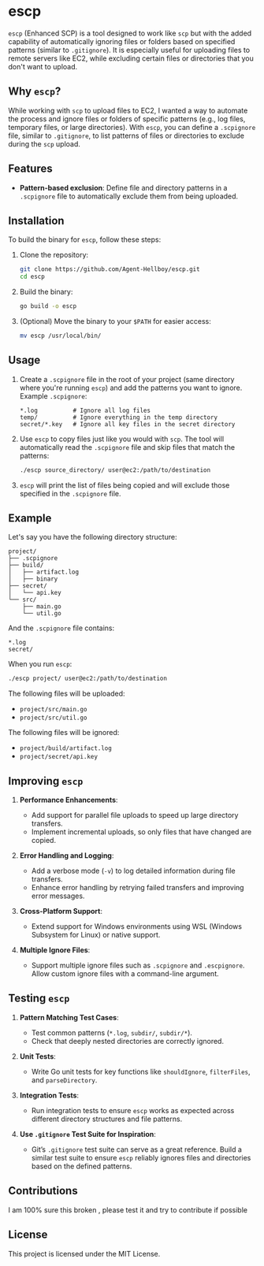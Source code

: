 # escp

`escp` (Enhanced SCP) is a tool designed to work like `scp` but with the added capability of automatically ignoring files or folders based on specified patterns (similar to `.gitignore`). It is especially useful for uploading files to remote servers like EC2, while excluding certain files or directories that you don't want to upload.

## Why `escp`?

While working with `scp` to upload files to EC2, I wanted a way to automate the process and ignore files or folders of specific patterns (e.g., log files, temporary files, or large directories). With `escp`, you can define a `.scpignore` file, similar to `.gitignore`, to list patterns of files or directories to exclude during the `scp` upload.

## Features

- **Pattern-based exclusion**: Define file and directory patterns in a `.scpignore` file to automatically exclude them from being uploaded.


## Installation

To build the binary for `escp`, follow these steps:

1. Clone the repository:
    ```bash
    git clone https://github.com/Agent-Hellboy/escp.git
    cd escp
    ```

2. Build the binary:
    ```bash
    go build -o escp
    ```

3. (Optional) Move the binary to your `$PATH` for easier access:
    ```bash
    mv escp /usr/local/bin/
    ```

## Usage

1. Create a `.scpignore` file in the root of your project (same directory where you're running `escp`) and add the patterns you want to ignore. Example `.scpignore`:
    ```plaintext
    *.log          # Ignore all log files
    temp/          # Ignore everything in the temp directory
    secret/*.key   # Ignore all key files in the secret directory
    ```

2. Use `escp` to copy files just like you would with `scp`. The tool will automatically read the `.scpignore` file and skip files that match the patterns:
    ```bash
    ./escp source_directory/ user@ec2:/path/to/destination
    ```

3. `escp` will print the list of files being copied and will exclude those specified in the `.scpignore` file.

## Example

Let's say you have the following directory structure:

```
project/
├── .scpignore
├── build/
│   ├── artifact.log
│   ├── binary
├── secret/
│   └── api.key
└── src/
    ├── main.go
    └── util.go
```

And the `.scpignore` file contains:
```plaintext
*.log
secret/
```

When you run `escp`:

```bash
./escp project/ user@ec2:/path/to/destination
```

The following files will be uploaded:
- `project/src/main.go`
- `project/src/util.go`

The following files will be ignored:
- `project/build/artifact.log`
- `project/secret/api.key`


## Improving `escp`

1. **Performance Enhancements**:
   - Add support for parallel file uploads to speed up large directory transfers.
   - Implement incremental uploads, so only files that have changed are copied.

2. **Error Handling and Logging**:
   - Add a verbose mode (`-v`) to log detailed information during file transfers.
   - Enhance error handling by retrying failed transfers and improving error messages.

3. **Cross-Platform Support**:
   - Extend support for Windows environments using WSL (Windows Subsystem for Linux) or native support.

4. **Multiple Ignore Files**:
   - Support multiple ignore files such as `.scpignore` and `.escpignore`. Allow custom ignore files with a command-line argument.

## Testing `escp`

1. **Pattern Matching Test Cases**:
   - Test common patterns (`*.log`, `subdir/`, `subdir/*`).
   - Check that deeply nested directories are correctly ignored.

2. **Unit Tests**:
   - Write Go unit tests for key functions like `shouldIgnore`, `filterFiles`, and `parseDirectory`.

3. **Integration Tests**:
   - Run integration tests to ensure `escp` works as expected across different directory structures and file patterns.

4. **Use `.gitignore` Test Suite for Inspiration**:
   - Git’s `.gitignore` test suite can serve as a great reference. Build a similar test suite to ensure `escp` reliably ignores files and directories based on the defined patterns.


## Contributions

I am 100% sure this broken , please test it and try to contribute if possible

## License

This project is licensed under the MIT License.
